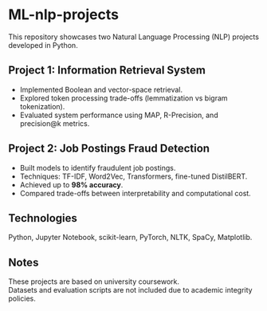# ML-nlp-projects

This repository showcases two Natural Language Processing (NLP) projects developed in Python.

## Project 1: Information Retrieval System
- Implemented Boolean and vector-space retrieval.
- Explored token processing trade-offs (lemmatization vs bigram tokenization).
- Evaluated system performance using MAP, R-Precision, and precision@k metrics.

## Project 2: Job Postings Fraud Detection
- Built models to identify fraudulent job postings.
- Techniques: TF-IDF, Word2Vec, Transformers, fine-tuned DistilBERT.
- Achieved up to **98% accuracy**.
- Compared trade-offs between interpretability and computational cost.

## Technologies
Python, Jupyter Notebook, scikit-learn, PyTorch, NLTK, SpaCy, Matplotlib.

## Notes
These projects are based on university coursework.  
Datasets and evaluation scripts are not included due to academic integrity policies.
